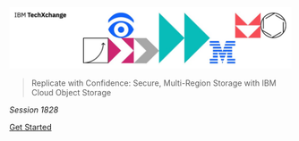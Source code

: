<img src="../header.jpg">

> Replicate with Confidence: Secure, Multi-Region Storage with IBM Cloud Object Storage

_Session 1828_

[Get Started](#main)
